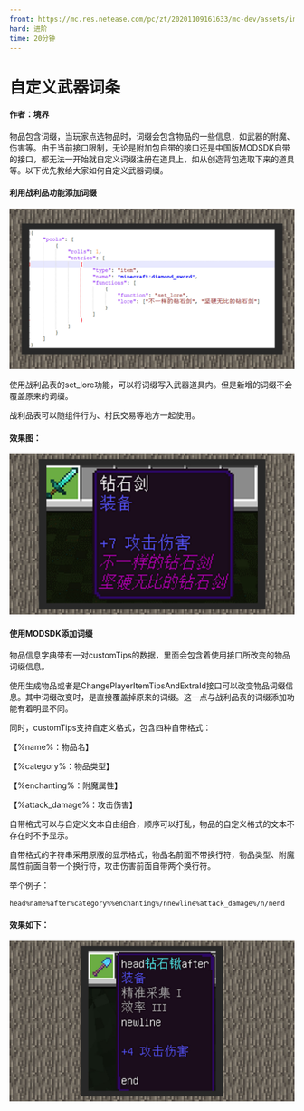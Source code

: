 ```yaml
---
front: https://mc.res.netease.com/pc/zt/20201109161633/mc-dev/assets/img/2_2.044dfe8c.jpg
hard: 进阶
time: 20分钟
---
```


# 自定义武器词条



#### 作者：境界



物品包含词缀，当玩家点选物品时，词缀会包含物品的一些信息，如武器的附魔、伤害等。由于当前接口限制，无论是附加包自带的接口还是中国版MODSDK自带的接口，都无法一开始就自定义词缀注册在道具上，如从创造背包选取下来的道具等。以下优先教给大家如何自定义武器词缀。



#### 利用战利品功能添加词缀

![](./images/2_1.jpg)



使用战利品表的set_lore功能，可以将词缀写入武器道具内。但是新增的词缀不会覆盖原来的词缀。

战利品表可以随组件行为、村民交易等地方一起使用。

#### 效果图：

![](./images/2_2.jpg)



#### 使用MODSDK添加词缀

物品信息字典带有一对customTips的数据，里面会包含着使用接口所改变的物品词缀信息。

使用生成物品或者是ChangePlayerItemTipsAndExtraId接口可以改变物品词缀信息。其中词缀改变时，是直接覆盖掉原来的词缀。这一点与战利品表的词缀添加功能有着明显不同。

同时，customTips支持自定义格式，包含四种自带格式：

【%name%：物品名】

【%category%：物品类型】

【%enchanting%：附魔属性】

【%attack_damage%：攻击伤害】

自带格式可以与自定义文本自由组合，顺序可以打乱，物品的自定义格式的文本不存在时不予显示。

自带格式的字符串采用原版的显示格式，物品名前面不带换行符，物品类型、附魔属性前面自带一个换行符，攻击伤害前面自带两个换行符。

举个例子：

```
head%name%after%category%%enchanting%/nnewline%attack_damage%/n/nend
```



#### 效果如下：

![](./images/2_3.jpg)